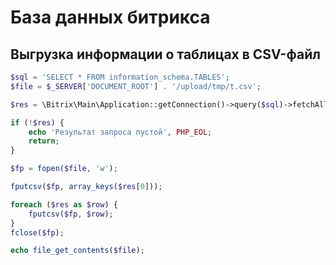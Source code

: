 # База данных битрикса

## Выгрузка информации о таблицах в CSV-файл

```php
$sql = 'SELECT * FROM information_schema.TABLES';
$file = $_SERVER['DOCUMENT_ROOT'] . '/upload/tmp/t.csv';

$res = \Bitrix\Main\Application::getConnection()->query($sql)->fetchAll();

if (!$res) {
	echo 'Результат запроса пустой', PHP_EOL;
	return;
}

$fp = fopen($file, 'w');

fputcsv($fp, array_keys($res[0]));

foreach ($res as $row) {
	fputcsv($fp, $row);
}
fclose($fp);

echo file_get_contents($file);
```
